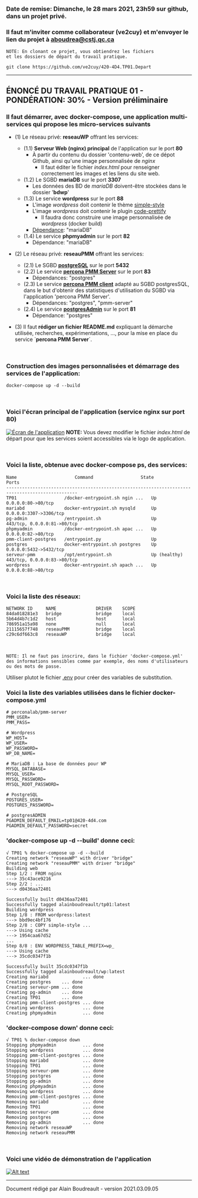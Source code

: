 ### Date de remise: Dimanche, le 28 mars 2021, 23h59 sur github, dans un projet privé.
### Il faut m'inviter comme collaborateur (ve2cuy) et m'envoyer le lien du projet à aboudrea@cstj.qc.ca 
	NOTE: En clonant ce projet, vous obtiendrez les fichiers 
	et les dossiers de départ du travail pratique. 
	
	git clone https://github.com/ve2cuy/420-4D4.TP01.Depart

<hr/>

## ÉNONCÉ DU TRAVAIL PRATIQUE 01 - PONDÉRATION: 30% - Version préliminaire

### Il faut démarrer, avec **docker-compose**, une application multi-services qui propose les micro-services suivants

* (1) Le réseau privé: **reseauWP** offrant les services:
  * (1.1) **Serveur Web (nginx) principal** de l'application sur le port **80**
    * À partir du contenu du dossier 'contenu-web', de ce dépot Github, ainsi qu'une image personnalisée de *nginx*
      * Il faut éditer le fichier *index.html* pour renseigner correctement les images et les liens du site web.
  * (1.2) Le SGBD **mariaDB** sur le port **3307**
    * Les données des BD de *mariaDB* doivent-être stockées dans le dossier '**bdwp**'
  * (1.3) Le service **wordpress** sur le port **88**
    * L'image *wordpress* doit contenir le thème <a href="https://wordpress.org/themes/simple-style/">simple-style</a>
    * L'image *wordpress* doit contenir le plugin <a href="https://wordpress.org/plugins/code-prettify/">code-prettify</a>
      * Il faudra donc construire une image personnalisée de *wordpress* (docker build)  
    * <a href="https://docs.docker.com/compose/compose-file/compose-file-v3/#depends_on">Dépendance</a>:  "mariaDB"  
  * (1.4) Le service **phpmyadmin** sur le port **82**
    * Dépendance:  "mariaDB"  

* (2) Le réseau privé: **reseauPMM** offrant les services:
  * (2.1) Le SGBD <a href="https://hub.docker.com/_/postgres">**postgreSQL**</a>  sur le port **5432**
  * (2.2) Le service <a href="https://hub.docker.com/r/percona/pmm-server">**percona PMM Server**</a> sur le port **83**
    * Dépendances:  "postgres"  
  * (2.3) Le service <a href="https://hub.docker.com/r/perconalab/pmm-client">**percona PMM client**</a> adapté au SGBD postgresSQL, dans le but d'obtenir des statistiques d'utilisation du SGBD via l'application 'percona PMM Server'.
    * Dépendances:  "postgres", "pmm-server"  
  * (2.4) Le service <a href="https://hub.docker.com/r/dpage/pgadmin4">**postgresAdmin**</a> sur le port **81**  
    * Dépendance:  "postgres"  

 * (3) Il faut **rédiger un fichier README.md** expliquant la démarche utilisée, recherches, expérimentations, ..., pour la mise en place du service ´**percona PMM Server**´.
<br/>

### Construction des images personnalisées et démarrage des services de l'application:

	docker-compose up -d --build
  
<br/>

### Voici l'écran principal de l'application (service nginx sur port 80)
<a href="#">![Écran de l'application](ecran-depart.png)</a>
**NOTE:** Vous devez modifier le fichier *index.html* de départ pour que les services soient accessibles via le logo de application.

<br/>

### Voici la liste, obtenue avec docker-compose ps, des services:
	Name                      Command                  State                  Ports
 	-------------------------------------------------------------------------------------------------
 	TP01                  /docker-entrypoint.sh ngin ...   Up             0.0.0.0:80->80/tcp
 	mariabd               docker-entrypoint.sh mysqld      Up             0.0.0.0:3307->3306/tcp
 	pg-admin              /entrypoint.sh                   Up             443/tcp, 0.0.0.0:81->80/tcp
 	phpmyadmin            /docker-entrypoint.sh apac ...   Up             0.0.0.0:82->80/tcp
 	pmm-client-postgres   /entrypoint.py                   Up
 	postgres              docker-entrypoint.sh postgres    Up             0.0.0.0:5432->5432/tcp
 	serveur-pmm           /opt/entrypoint.sh               Up (healthy)   443/tcp, 0.0.0.0:83->80/tcp
 	wordpress             docker-entrypoint.sh apach ...   Up             0.0.0.0:88->80/tcp  
  
<br/>

### Voici la liste des réseaux:
	NETWORK ID     NAME               DRIVER    SCOPE
	84da018281e3   bridge             bridge    local
	5b64d4b7c1d2   host               host      local
	786951a15a98   none               null      local
	21115657f748   reseauPMM          bridge    local
	c29c6df663c8   reseauWP           bridge    local

<br/>

	NOTE: Il ne faut pas inscrire, dans le fichier 'docker-compose.yml' 
	des informations sensibles comme par exemple, des noms d'utilisateurs
	ou des mots de passe.
	
Utiliser plutot le fichier <a href="https://docs.docker.com/compose/compose-file/compose-file-v3/#env_file">.env</a> pour créer des variables de substitution.

### Voici la liste des variables utilisées dans le fichier docker-compose.yml
	# perconalab/pmm-server
	PMM_USER=
	PMM_PASS=

	# Wordpress
	WP_HOST=
	WP_USER=
	WP_PASSWORD=
	WP_DB_NAME=

	# MariaDB : La base de données pour WP
	MYSQL_DATABASE=
	MYSQL_USER=
	MYSQL_PASSWORD=
	MYSQL_ROOT_PASSWORD=

	# PostgreSQL
	POSTGRES_USER=
	POSTGRES_PASSWORD=

	# postgresADMIN
	PGADMIN_DEFAULT_EMAIL=tp01@420-4d4.com
	PGADMIN_DEFAULT_PASSWORD=secret

### 'docker-compose up -d --build' donne ceci:
	√ TP01 % docker-compose up -d --build
	Creating network "reseauWP" with driver "bridge"
	Creating network "reseauPMM" with driver "bridge"
	Building web
	Step 1/2 : FROM nginx
	---> 35c43ace9216
	Step 2/2 : ...
	---> d0436aa72401

	Successfully built d0436aa72401
	Successfully tagged alainboudreault/tp01:latest
	Building wordpress
	Step 1/8 : FROM wordpress:latest
	---> bbd9ec4bf176
	Step 2/8 : COPY simple-style ...
	---> Using cache
	---> 1954caa67d52
	...
	Step 8/8 : ENV WORDPRESS_TABLE_PREFIX=wp_
	---> Using cache
	---> 35cdc0347f1b

	Successfully built 35cdc0347f1b
	Successfully tagged alainboudreault/wp:latest
	Creating mariabd             ... done
	Creating postgres    ... done
	Creating serveur-pmm ... done
	Creating pg-admin    ... done
	Creating TP01        ... done
	Creating pmm-client-postgres ... done
	Creating wordpress           ... done
	Creating phpmyadmin          ... done

### 'docker-compose down' donne ceci:
	√ TP01 % docker-compose down
	Stopping phpmyadmin          ... done
	Stopping wordpress           ... done
	Stopping pmm-client-postgres ... done
	Stopping mariabd             ... done
	Stopping TP01                ... done
	Stopping serveur-pmm         ... done
	Stopping postgres            ... done
	Stopping pg-admin            ... done
	Removing phpmyadmin          ... done
	Removing wordpress           ... done
	Removing pmm-client-postgres ... done
	Removing mariabd             ... done
	Removing TP01                ... done
	Removing serveur-pmm         ... done
	Removing postgres            ... done
	Removing pg-admin            ... done
	Removing network reseauWP
	Removing network reseauPMM

<br/>

### Voici une vidéo de démonstration de l'application

[![Alt text](percona-video.png)](https://youtu.be/zHDHAJRbnA0)

<hr/>

Document rédigé par Alain Boudreault - version 2021.03.09.05
